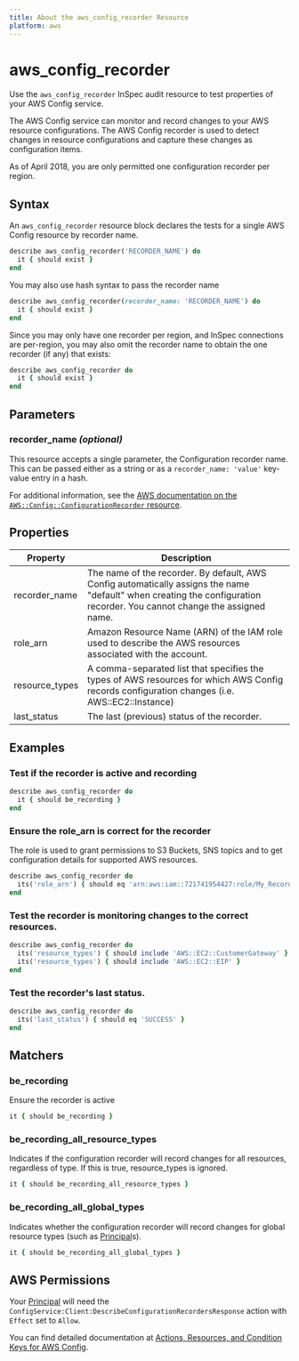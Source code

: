 ```yaml
---
title: About the aws_config_recorder Resource
platform: aws
---
```


# aws_config_recorder

Use the `aws_config_recorder` InSpec audit resource to test properties of your AWS Config service.

The AWS Config service can monitor and record changes to your AWS resource configurations.  The AWS Config recorder is used to detect changes in resource configurations and capture these changes as configuration items.

As of April 2018, you are only permitted one configuration recorder per region.

## Syntax

An `aws_config_recorder` resource block declares the tests for a single AWS Config resource by recorder name.

```ruby
describe aws_config_recorder('RECORDER_NAME') do
  it { should exist }
end
```

You may also use hash syntax to pass the recorder name

```ruby
describe aws_config_recorder(recorder_name: 'RECORDER_NAME') do
  it { should exist }
end
```

Since you may only have one recorder per region, and InSpec connections are per-region, you may also omit the recorder name to obtain the one recorder (if any) that exists:

```ruby
describe aws_config_recorder do
  it { should exist }
end
```

## Parameters

### recorder_name _(optional)_

This resource accepts a single parameter, the Configuration recorder name.
This can be passed either as a string or as a `recorder_name: 'value'` key-value entry in a hash.

For additional information, see the [AWS documentation on the `AWS::Config::ConfigurationRecorder` resource](https://docs.aws.amazon.com/AWSCloudFormation/latest/UserGuide/aws-resource-config-configurationrecorder.html).

## Properties

|Property        | Description|
| ---            | --- |
|recorder_name  | The name of the recorder. By default, AWS Config automatically assigns the name "default" when creating the configuration recorder. You cannot change the assigned name.  |
|role_arn       | Amazon Resource Name (ARN) of the IAM role used to describe the AWS resources associated with the account.  |
|resource_types | A comma-separated list that specifies the types of AWS resources for which AWS Config records configuration changes (i.e. AWS::EC2::Instance)  |
|last_status    | The last (previous) status of the recorder.  |

## Examples

### Test if the recorder is active and recording

```ruby
describe aws_config_recorder do
  it { should be_recording }
end
```

### Ensure the role_arn is correct for the recorder

The role is used to grant permissions to S3 Buckets, SNS topics and to get configuration details for supported AWS resources.

```ruby
describe aws_config_recorder do
  its('role_arn') { should eq 'arn:aws:iam::721741954427:role/My_Recorder' }
end
```

### Test the recorder is monitoring changes to the correct resources.

```ruby
describe aws_config_recorder do
  its('resource_types') { should include 'AWS::EC2::CustomerGateway' }
  its('resource_types') { should include 'AWS::EC2::EIP' }
end
```

### Test the recorder's last status.

```ruby
describe aws_config_recorder do
  its('last_status') { should eq 'SUCCESS' }
end
```

## Matchers

### be_recording

Ensure the recorder is active

```ruby
it { should be_recording }
```

### be_recording_all_resource_types

Indicates if the configuration recorder will record changes for all resources, regardless of type. If this is true, resource_types is ignored.

```ruby
it { should be_recording_all_resource_types }
```

### be_recording_all_global_types

Indicates whether the configuration recorder will record changes for global resource types (such as [Principal](https://docs.aws.amazon.com/IAM/latest/UserGuide/intro-structure.html#intro-structure-principal)s).

```ruby
it { should be_recording_all_global_types }
```

## AWS Permissions

Your [Principal](https://docs.aws.amazon.com/IAM/latest/UserGuide/intro-structure.html#intro-structure-principal) will need the `ConfigService:Client:DescribeConfigurationRecordersResponse` action with `Effect` set to `Allow`.

You can find detailed documentation at [Actions, Resources, and Condition Keys for AWS Config](https://docs.aws.amazon.com/IAM/latest/UserGuide/list_awsconfig.html).

